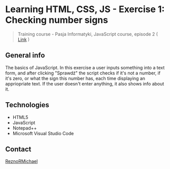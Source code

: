 # Learning HTML, CSS, JS - Exercise 1: Checking number signs
> Training course - Pasja Informatyki, JavaScript course, episode 2 ( [Link](https://www.youtube.com/watch?v=XJKXlxn9e-g) )

## General info
The basics of JavaScript. In this exercise a user inputs something into a text form, and after clicking "Sprawdź" the script checks if it's not a number, if it's zero, or what the sign this number has, each time displaying an appriopriate text. If the user doesn't enter anything, it also shows info about it.

## Technologies
* HTML5
* JavaScript
* Notepad++
* Microsoft Visual Studio Code

## Contact
[ReznoRMichael](https://github.com/ReznoRMichael) 